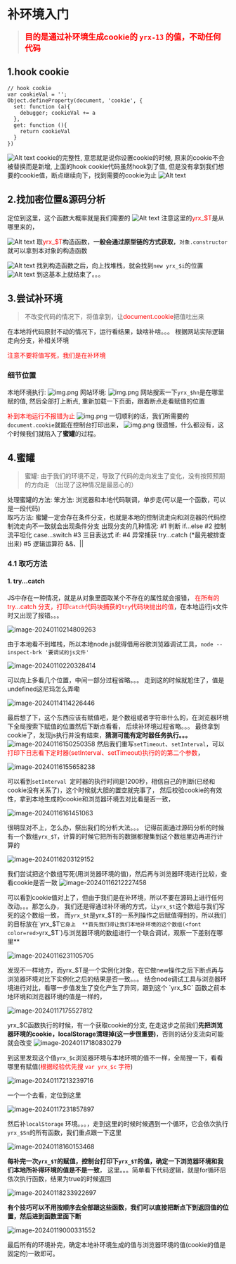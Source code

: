 # 补环境入门

> **<font color=red size=4>目的是通过补环境生成cookie的 `yrx-13` 的值，不动任何代码</font>**

## 1.hook cookie
```
// hook cookie
var cookieVal = '';
Object.defineProperty(document, 'cookie', {
  set: function (a){
	debugger; cookieVal += a
  },
  get: function (){
	return cookieVal
  }
})
```
![Alt text](Images/image-1.png)
cookie的完整性, 意思就是说你设置cookie的时候, 原来的cookie不会被替换而是新增, 上面的hook cookie代码虽然hook到了值, 但是没有拿到我们想要的cookie值，断点继续向下，找到需要的cookie为止
![Alt text](Images/image-2.png)

## 2.找加密位置&源码分析
定位到这里，这个函数大概率就是我们需要的
![Alt text](Images/image-4.png)
注意这里的<font color=red>yrx_$T</font>是从哪里来的，

![Alt text](Images/image-5.png)
取<font color=red>yrx_$T</font>构造函数，**一般会通过原型链的方式获取**，`对象.constructor` 就可以拿到本对象的构造函数

![Alt text](Images/image.png)
找到构造函数之后，向上找堆栈，就会找到`new yrx_$i`的位置
![Alt text](Images/image-6.png)
到这基本上就结束了。。。

## 3.尝试补环境
> 不改变代码的情况下，将值拿到，让<font color=red>document.cookie</font>把值吐出来

在本地将代码原封不动的情况下，运行看结果，缺啥补啥。。。
根据网站实际逻辑走向分支，补相关环境

<font color=red>注意不要将值写死，我们是在补环境</font>

### 细节位置

本地环境执行:
![img.png](Images/img.png)
网站环境:
![img.png](Images/img1.png)
网站搜索一下`yrx_$hn`是在哪里赋的值, 然后全部打上断点, 重新加载一下页面，跟着断点走看赋值的位置

<font color=red>补到本地运行不报错为止</font>
![img.png](Images/img_1.png)
一切顺利的话，我们所需要的`document.cookie`就能在控制台打印出来，
![img.png](Images/img_2.png)
很遗憾，什么都没有，这个时候我们就陷入了**蜜罐**的过程。

## 4.蜜罐
> 蜜罐: 由于我们的环境不足，导致了代码的走向发生了变化，没有按照预期的方向走
（出现了这种情况是最恶心的）

处理蜜罐的方法:
		笨方法: 浏览器和本地代码联调，单步走(可以是一个函数，可以是一段代码)       
		取巧方法: 蜜罐一定会存在条件分支，也就是本地的控制流走向和浏览器的代码控制流走向不一致就会出现条件分支
				出现分支的几种情况: 
					#1 判断 if...else
					#2 控制流平坦化 case...switch 
					#3 三目表达式 if:
					#4 异常捕获   try...catch  (*最先被排查出来)
					#5 逻辑运算符 &&、||

### 4.1 取巧方法

#### 1. try...catch

JS中存在一种情况，就是从对象里面取某个不存在的属性就会报错，
<font color=red>在所有的try...catch 分支，打印`catch`代码块捕获的`try`代码块抛出的值</font>，在本地运行js文件时又出现了报错。。。

![image-20240110214809263](./Images/image-20240110214809263.png)

由于本地看不到堆栈，所以本地node.js就得借用谷歌浏览器调试工具，`node --inspect-brk '要调试的js文件' `

![image-20240110220328414](./Images/image-20240110220328414.png)

可以向上多看几个位置，中间一部分过程省略。。。 走到这的时候就尬住了，值是undefined这尼玛怎么弄嘞

![image-20240114114226446](./Images/image-20240114114226446.png)

最后想了下，这个东西应该有赋值吧，是个数组或者字符串什么的，在浏览器环境下全局搜索下赋值的位置然后下断点看看，
后续补环境过程省略。。。
最终拿到cookie了，发现js执行并没有结束，**猜测可能有定时器任务执行。。。**
![image-20240116150250358](./Images/image-20240116150250358.png)
然后我们重写`setTimeout`、`setInterval`，可以<font color=red>打印下日志看下定时器(setInterval、setTimeout)执行的的第二个参数</font>，

![image-20240116155658238](./Images/image-20240116155658238.png)

可以看到`setInterval `定时器的执行时间是1200秒，相信自己的判断(已经和cookie没有关系了)，这个时候就大胆的置空就完事了，
然后校验cookie的有效性，拿到本地生成的cookie和浏览器环境去对比看是否一致，

![image-20240116161451063](./Images/image-20240116161451063.png)

很明显对不上，怎么办，祭出我们的分析大法。。。
记得前面通过源码分析的时候有一个数组`yrx_$T`，计算的时候它把所有的数据都搜集到这个数组里边再进行计算的

![image-20240116203129152](./Images/image-20240116203129152.png)

我们尝试把这个数组写死(用浏览器环境的值)，然后再与浏览器环境进行比较，查看cookie是否一致 ![image-20240116212227458](./Images/image-20240116212227458.png)

可以看到cookie值对上了，但由于我们是在补环境，所以不要在源码上进行任何改动。。。那怎么办，
我们还是得通过补环境的方式，让`yrx_$t`这个数组与我们写死的这个数组一致，
而`yrx_$t`是yrx_$T的一系列操作之后赋值得到的，所以我们的目标放在`yrx_$T`它身上 
**首先我们得让我们本地补环境的这个数组(<font color=red>`yrx_$T`</font>)与浏览器环境的数组进行一个联合调试，观察一下差别在哪里**

![image-20240116231105705](./Images/image-20240116231105705.png)

发现不一样地方，而yrx_$T是一个实例化对象，在它做new操作之后下断点再与浏览器环境对比下实例化之后的结果是否一致。。。
结合node调试工具与浏览器环境进行对比，看哪一步值发生了变化产生了异同，跟到这个 `yrx_$C` 函数之前本地环境和浏览器环境的值是一样的，

![image-20240117175527812](./Images/image-20240117175527812.png)

yrx_$C函数执行的时候，有一个获取cookie的分支, 在走这步之前我们**先把浏览器环境的cookie，localStorage清理掉(这一步很重要)**，否则的话分支流向可能就会改变
![image-20240117180830279](./Images/image-20240117180830279.png)

到这里发现这个值`yrx_$c`浏览器环境与本地环境的值不一样，全局搜一下，看看哪里有赋值(<font color=red>根据经验优先搜 `var yrx_$c` 字符</font>)

![image-20240117213239716](./Images/image-20240117213239716.png)

一个一个去看，定位到这里

![image-20240117231857897](./Images/image-20240117231857897.png)

然后补`localStorage` 环境。。。，走到这里的时候时候遇到一个循环，它会依次执行`yrx_$Sn`的所有函数，我们重点跟一下这里

![image-20240118160153468](./Images/image-20240118160153468.png)

**每补完一次`yrx_$T`的赋值，控制台打印下`yrx_$T`的值，确定一下浏览器环境和我们本地所补得环境的值是不是一致**，
这里。。。简单看下代码逻辑，就是for循环后依次执行函数，结果为true的时候返回

![image-20240118233922697](./Images/image-20240118233922697.png)

**有个技巧可以不用按顺序去全部跟这些函数，我们可以直接把断点下到返回值的位置，然后进到函数里面下断**

![image-20240119000331552](./Images/image-20240119000331552.png)

最后所有的环境补完，确定本地补环境生成的值与浏览器环境的值(cookie的值是固定的)一致即可。
